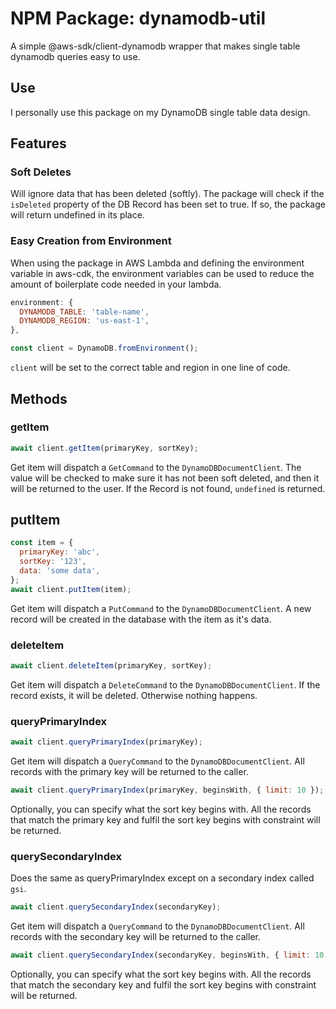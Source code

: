 # NPM Package: dynamodb-util

A simple @aws-sdk/client-dynamodb wrapper that makes single table dynamodb
queries easy to use.

## Use

I personally use this package on my DynamoDB single table data design.

## Features

### Soft Deletes

Will ignore data that has been deleted (softly). The package will check if the
`isDeleted` property of the DB Record has been set to true. If so, the package
will return undefined in its place.

### Easy Creation from Environment

When using the package in AWS Lambda and defining the environment variable in
aws-cdk, the environment variables can be used to reduce the amount of
boilerplate code needed in your lambda.

```javascript
environment: {
  DYNAMODB_TABLE: 'table-name',
  DYNAMODB_REGION: 'us-east-1',
},
```

```javascript
const client = DynamoDB.fromEnvironment();
```

`client` will be set to the correct table and region in one line of code.

## Methods

### getItem

```javascript
await client.getItem(primaryKey, sortKey);
```

Get item will dispatch a `GetCommand` to the `DynamoDBDocumentClient`. The
value will be checked to make sure it has not been soft deleted, and then it
will be returned to the user. If the Record is not found, `undefined` is
returned.

## putItem

```javascript
const item = {
  primaryKey: 'abc',
  sortKey: '123',
  data: 'some data',
};
await client.putItem(item);
```

Get item will dispatch a `PutCommand` to the `DynamoDBDocumentClient`. A new
record will be created in the database with the item as it's data.

### deleteItem

```javascript
await client.deleteItem(primaryKey, sortKey);
```

Get item will dispatch a `DeleteCommand` to the `DynamoDBDocumentClient`. If
the record exists, it will be deleted. Otherwise nothing happens.

### queryPrimaryIndex

```javascript
await client.queryPrimaryIndex(primaryKey);
```

Get item will dispatch a `QueryCommand` to the `DynamoDBDocumentClient`. All
records with the primary key will be returned to the caller.

```javascript
await client.queryPrimaryIndex(primaryKey, beginsWith, { limit: 10 });
```

Optionally, you can specify what the sort key begins with. All the records that
match the primary key and fulfil the sort key begins with constraint will be returned.

### querySecondaryIndex

Does the same as queryPrimaryIndex except on a secondary index called `gsi`.

```javascript
await client.querySecondaryIndex(secondaryKey);
```

Get item will dispatch a `QueryCommand` to the `DynamoDBDocumentClient`. All
records with the secondary key will be returned to the caller.

```javascript
await client.querySecondaryIndex(secondaryKey, beginsWith, { limit: 10 });
```

Optionally, you can specify what the sort key begins with. All the records that
match the secondary key and fulfil the sort key begins with constraint will be
returned.
